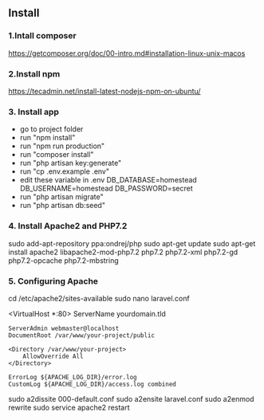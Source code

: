 
## Install

### 1.Intall composer
https://getcomposer.org/doc/00-intro.md#installation-linux-unix-macos

### 2.Install npm
https://tecadmin.net/install-latest-nodejs-npm-on-ubuntu/

### 3. Install app
- go to project folder
- run "npm install"
- run "npm run production"
- run "composer install"
- run "php artisan key:generate"
- run "cp .env.example .env"
- edit these variable in .env
    DB_DATABASE=homestead
    DB_USERNAME=homestead
    DB_PASSWORD=secret
- run "php artisan migrate"
- run "php artisan db:seed"

### 4. Install Apache2 and PHP7.2
sudo add-apt-repository ppa:ondrej/php
sudo apt-get update
sudo apt-get install apache2 libapache2-mod-php7.2 php7.2 php7.2-xml php7.2-gd php7.2-opcache php7.2-mbstring

### 5. Configuring Apache
cd /etc/apache2/sites-available
sudo nano laravel.conf


<VirtualHost *:80>
    ServerName yourdomain.tld

    ServerAdmin webmaster@localhost
    DocumentRoot /var/www/your-project/public

    <Directory /var/www/your-project>
        AllowOverride All
    </Directory>

    ErrorLog ${APACHE_LOG_DIR}/error.log
    CustomLog ${APACHE_LOG_DIR}/access.log combined
</VirtualHost>

sudo a2dissite 000-default.conf
sudo a2ensite laravel.conf
sudo a2enmod rewrite
sudo service apache2 restart
